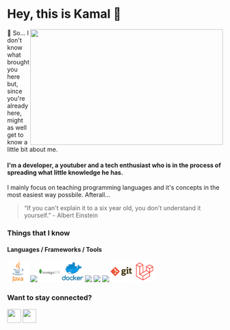# Hey, this is Kamal 👋

<img src="https://github.com/kamaltejag/kamaltejag/blob/master/image.svg" align="right" height="270px" width="450px">

🤔 So... I don't know what brought you here but, since you're already here, might as well get to know a little bit about me.


#### I'm a developer, a youtuber and a tech enthusiast who is in the process of spreading what little knowledge he has. 

I mainly focus on teaching programming languages and it's concepts in the most easiest way possbile. Afterall...

> “If you can't explain it to a six year old, you don't understand it yourself.” - Albert Einstein

### Things that I know

#### Languages / Frameworks / Tools

<div>
    <img src="https://raw.githubusercontent.com/github/explore/5b3600551e122a3277c2c5368af2ad5725ffa9a1/topics/java/java.png?size=48" width="50">
    <img src="https://avatars.githubusercontent.com/u/19804680?s=48&v=4 " width="50">
    <img src="https://raw.githubusercontent.com/github/explore/80688e429a7d4ef2fca1e82350fe8e3517d3494d/topics/mongodb/mongodb.png" width="50">
    <img src="https://raw.githubusercontent.com/github/explore/80688e429a7d4ef2fca1e82350fe8e3517d3494d/topics/docker/docker.png?size=48" width="50">
    <img src="https://avatars.githubusercontent.com/u/107424?s=48&v=4" width="50">
    <img src="https://avatars.githubusercontent.com/u/76905799?s=48&v=4" width="50">
    <img src="https://avatars.githubusercontent.com/u/545988?s=48&v=4" width="50">
    <img src="https://raw.githubusercontent.com/github/explore/9d47da057258d668c7dba9e9bb9cfcd45e2226e9/topics/git/git.png?size=48" width="50">
    <img src="https://raw.githubusercontent.com/github/explore/80688e429a7d4ef2fca1e82350fe8e3517d3494d/topics/laravel/laravel.png" width="50">
</div>

### Want to stay connected?

<div>
    <a href="https://www.linkedin.com/in/kamal-teja-157111168/"><img height="32" width="32" src="https://cdn.jsdelivr.net/npm/simple-icons@v3/icons/linkedin.svg"/></a>
    <a href="https://youtube.com/packetcode"><img height="32" width="32" src="https://cdn.jsdelivr.net/npm/simple-icons@v3/icons/youtube.svg"/></a>
</div>

<!-- ### Time for some stats

[comment]: # ![](https://github-readme-stats.vercel.app/api?username=kamaltejag&show_icons=true&theme=dracula)
-->
